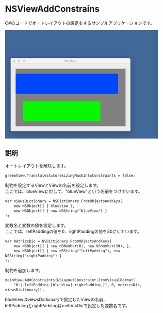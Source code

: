 # NSViewAddConstrains

C#のコードでオートレイアウトの設定をするサンプルアプリケーションです。

![](NSViewAddConstrains.gif)

## 説明

オートレイアウトを解除します。

    greenView.TranslatesAutoresizingMaskIntoConstraints = false;

制約を設定するViewとViewの名前を設定します。  
ここでは、blueViewに対して、"blueView"という名前をつけています。

    var viewsDictionary = NSDictionary.FromObjectsAndKeys(
        new NSObject[] { blueView },
        new NSObject[] { new NSString("blueView") }
    );

変数名と変数の値を設定します。  
ここでは、leftPaddingの値を0、rightPaddingの値を30にしています。

    var metricsDic = NSDictionary.FromObjectsAndKeys(
        new NSObject[] { new NSNumber(0), new NSNumber(30), },
        new NSObject[] { new NSString("leftPadding"), new NSString("rightPadding") }
    );

制約を追加します。

    mainView.AddConstraints(NSLayoutConstraint.FromVisualFormat(
        "H:|-leftPadding-[blueView]-rightPadding-|", 0, metricsDic, viewsDictionary));

blueViewはviewsDictionaryで設定したViewの名前、  
leftPaddingとrightPaddingはmetricsDicで設定した変数名です。

